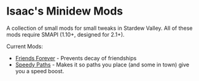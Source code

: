 # Isaac's Minidew Mods

A collection of small mods for small tweaks in Stardew Valley. All of these mods
require SMAPI (1.10+, designed for 2.1+).

Current Mods:
* [Friends Forever](./FriendsForever/) - Prevents decay of friendships
* [Speedy Paths](./SpeedyPaths/) - Makes it so paths you place (and
some in town) give you a speed boost.
